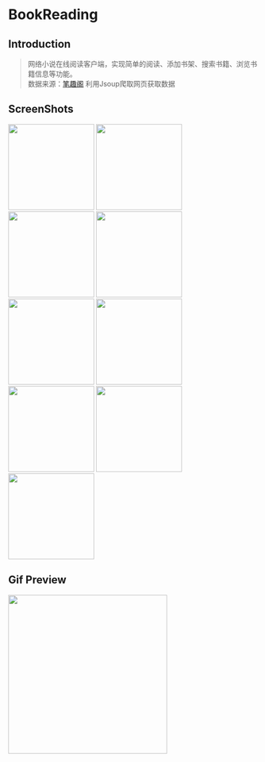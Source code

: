 # BookReading
## Introduction
> 网络小说在线阅读客户端，实现简单的阅读、添加书架、搜索书籍、浏览书籍信息等功能。   
> 数据来源：[笔趣阁](http://www.biquge.com.tw/)
> 利用Jsoup爬取网页获取数据

## ScreenShots
<img width="173" height=“274” src="https://github.com/xfwangmm/BookReading/blob/1f5b4f0bd76bbaf70a739e7eadf3bc9927bbc99b/files/1.png"></img> 
<img width="173" height=“274” src="https://github.com/xfwangmm/BookReading/blob/1f5b4f0bd76bbaf70a739e7eadf3bc9927bbc99b/files/2.png"></img> 
<img width="173" height=“274” src="https://github.com/xfwangmm/BookReading/blob/1f5b4f0bd76bbaf70a739e7eadf3bc9927bbc99b/files/3.png"></img> 
<img width="173" height=“274” src="https://github.com/xfwangmm/BookReading/blob/1f5b4f0bd76bbaf70a739e7eadf3bc9927bbc99b/files/4.png"></img> 
<img width="173" height=“274” src="https://github.com/xfwangmm/BookReading/blob/1f5b4f0bd76bbaf70a739e7eadf3bc9927bbc99b/files/5.png"></img> 
<img width="173" height=“274” src="https://github.com/xfwangmm/BookReading/blob/1f5b4f0bd76bbaf70a739e7eadf3bc9927bbc99b/files/6.png"></img> 
<img width="173" height=“274” src="https://github.com/xfwangmm/BookReading/blob/1f5b4f0bd76bbaf70a739e7eadf3bc9927bbc99b/files/7.png"></img> 
<img width="173" height=“274” src="https://github.com/xfwangmm/BookReading/blob/1f5b4f0bd76bbaf70a739e7eadf3bc9927bbc99b/files/8.png"></img> 
<img width="173" height=“274” src="https://github.com/xfwangmm/BookReading/blob/1f5b4f0bd76bbaf70a739e7eadf3bc9927bbc99b/files/9.png"></img> 

## Gif Preview
<img width="320" height=“590” src="https://github.com/xfwangmm/BookReading/blob/1f5b4f0bd76bbaf70a739e7eadf3bc9927bbc99b/files/temp.gif"></img>